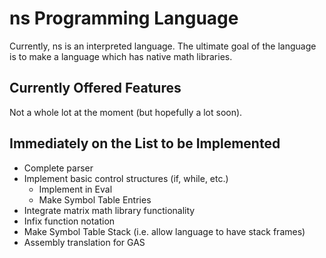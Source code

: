# ns Programming Language
Currently, ns is an interpreted language.  The ultimate goal of the language is
to make a language which has native math libraries.

## Currently Offered Features
Not a whole lot at the moment (but hopefully a lot soon).

## Immediately on the List to be Implemented
- Complete parser
- Implement basic control structures (if, while, etc.)
	- Implement in Eval
	- Make Symbol Table Entries
- Integrate matrix math library functionality
- Infix function notation
- Make Symbol Table Stack (i.e. allow language to have stack frames)
- Assembly translation for GAS 
